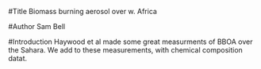 #Title
Biomass burning aerosol over w. Africa

#Author
Sam Bell

#Introduction
Haywood et al made some great measurments of BBOA over the Sahara. We add to these measurements, with chemical composition datat. 
